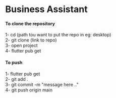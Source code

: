 # Business Assistant

#### To clone the repository
1- cd (path tou want to put the repo in eg: desktop)     
2- git clone (link to repo)    
3- open project    
4- flutter pub get    

#### To push
1- flutter pub get    
2- git add .    
3- git commit -m "message here .."    
4- git push origin main    

